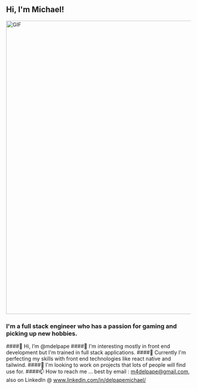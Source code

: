 ## Hi, I'm Michael!

<img src="https://github.com/mdelpape/mdelpape/assets/111204640/6ca8b162-c87a-4061-b7d1-bf02666aef4c" alt="GIF" width="800px">



### I'm a full stack engineer who has a passion for gaming and picking up new hobbies. 

####👋 Hi, I’m @mdelpape
####👀 I'm interesting mostly in front end development but I'm trained in full stack applications. 
####🌱 Currently I'm perfecting my skills with front end technologies like react native and tailwind. 
####💞️ I'm looking to work on projects that lots of people will find use for. 
####📫 How to reach me ... best by email : m4delpape@gmail.com, also on LinkedIn @ www.linkedin.com/in/delpapemichael/
<!--
**mdelpape/mdelpape** is a ✨ _special_ ✨ repository because its `README.md` (this file) appears on your GitHub profile.

Here are some ideas to get you started:

- 🔭 I’m currently working on ...
- 🌱 I’m currently learning ...
- 👯 I’m looking to collaborate on ...
- 🤔 I’m looking for help with ...
- 💬 Ask me about ...
- 📫 How to reach me: ...
- 😄 Pronouns: ...
- ⚡ Fun fact: ...
-->
